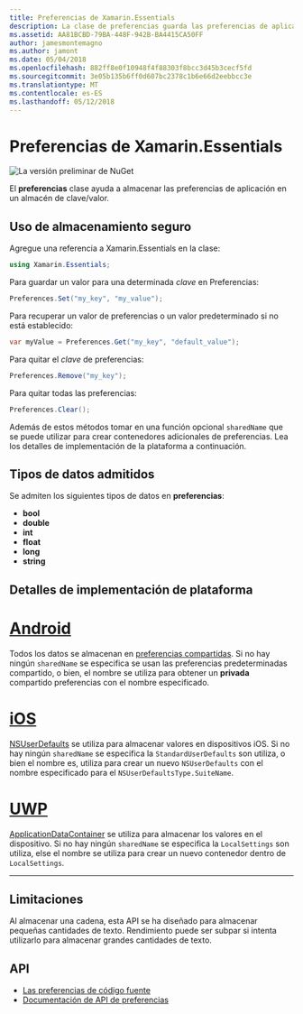 ```yaml
---
title: Preferencias de Xamarin.Essentials
description: La clase de preferencias guarda las preferencias de aplicación en un almacén de clave/valor.
ms.assetid: AA81BCBD-79BA-448F-942B-BA4415CA50FF
author: jamesmontemagno
ms.author: jamont
ms.date: 05/04/2018
ms.openlocfilehash: 882ff8e0f10948f4f88303f8bcc3d45b3cecf5fd
ms.sourcegitcommit: 3e05b135b6ff0d607bc2378c1b6e66d2eebbcc3e
ms.translationtype: MT
ms.contentlocale: es-ES
ms.lasthandoff: 05/12/2018
---
```

# <a name="xamarinessentials-preferences"></a>Preferencias de Xamarin.Essentials

![La versión preliminar de NuGet](~/media/shared/pre-release.png)

El **preferencias** clase ayuda a almacenar las preferencias de aplicación en un almacén de clave/valor.

## <a name="using-secure-storage"></a>Uso de almacenamiento seguro

Agregue una referencia a Xamarin.Essentials en la clase:

```csharp
using Xamarin.Essentials;
```

Para guardar un valor para una determinada _clave_ en Preferencias:

```csharp
Preferences.Set("my_key", "my_value");
```

Para recuperar un valor de preferencias o un valor predeterminado si no está establecido:

```csharp
var myValue = Preferences.Get("my_key", "default_value");
```

Para quitar el _clave_ de preferencias:

```csharp
Preferences.Remove("my_key");
```

Para quitar todas las preferencias:

```csharp
Preferences.Clear();
```

Además de estos métodos tomar en una función opcional `sharedName` que se puede utilizar para crear contenedores adicionales de preferencias. Lea los detalles de implementación de la plataforma a continuación.

## <a name="supported-data-types"></a>Tipos de datos admitidos

Se admiten los siguientes tipos de datos en **preferencias**:

- **bool**
- **double**
- **int**
- **float**
- **long**
- **string**

## <a name="platform-implementation-specifics"></a>Detalles de implementación de plataforma

# <a name="androidtabandroid"></a>[Android](#tab/android)

Todos los datos se almacenan en [preferencias compartidas](https://developer.android.com/training/data-storage/shared-preferences.html). Si no hay ningún `sharedName` se especifica se usan las preferencias predeterminadas compartido, o bien, el nombre se utiliza para obtener un **privada** compartido preferencias con el nombre especificado.

# <a name="iostabios"></a>[iOS](#tab/ios)

[NSUserDefaults](https://docs.microsoft.com/en-us/xamarin/ios/app-fundamentals/user-defaults) se utiliza para almacenar valores en dispositivos iOS. Si no hay ningún `sharedName` se especifica la `StandardUserDefaults` son utiliza, o bien el nombre es, utiliza para crear un nuevo `NSUserDefaults` con el nombre especificado para el `NSUserDefaultsType.SuiteName`.

# <a name="uwptabuwp"></a>[UWP](#tab/uwp)

[ApplicationDataContainer](https://docs.microsoft.com/en-us/uwp/api/windows.storage.applicationdatacontainer) se utiliza para almacenar los valores en el dispositivo. Si no hay ningún `sharedName` se especifica la `LocalSettings` son utiliza, else el nombre se utiliza para crear un nuevo contenedor dentro de `LocalSettings`.

--------------

## <a name="limitations"></a>Limitaciones

Al almacenar una cadena, esta API se ha diseñado para almacenar pequeñas cantidades de texto.  Rendimiento puede ser subpar si intenta utilizarlo para almacenar grandes cantidades de texto.

## <a name="api"></a>API

- [Las preferencias de código fuente](https://github.com/xamarin/Essentials/tree/master/Xamarin.Essentials/Preferences)
- [Documentación de API de preferencias](xref:Xamarin.Essentials.Preferences)
